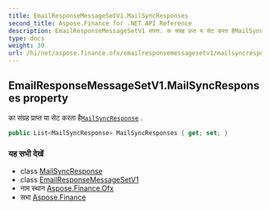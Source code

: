 ```yaml
---
title: EmailResponseMessageSetV1.MailSyncResponses
second_title: Aspose.Finance for .NET API Reference
description: EmailResponseMessageSetV1 संपत्त. क संग्रह प्रप्त य सेट करत हैMailSyncResponse .
type: docs
weight: 30
url: /hi/net/aspose.finance.ofx/emailresponsemessagesetv1/mailsyncresponses/
---
```

## EmailResponseMessageSetV1.MailSyncResponses property

का संग्रह प्राप्त या सेट करता है[`MailSyncResponse`](../../../aspose.finance.ofx.email/mailsyncresponse/) .

```csharp
public List<MailSyncResponse> MailSyncResponses { get; set; }
```

### यह सभी देखें

* class [MailSyncResponse](../../../aspose.finance.ofx.email/mailsyncresponse/)
* class [EmailResponseMessageSetV1](../)
* नाम स्थान [Aspose.Finance.Ofx](../../emailresponsemessagesetv1/)
* सभा [Aspose.Finance](../../../)


